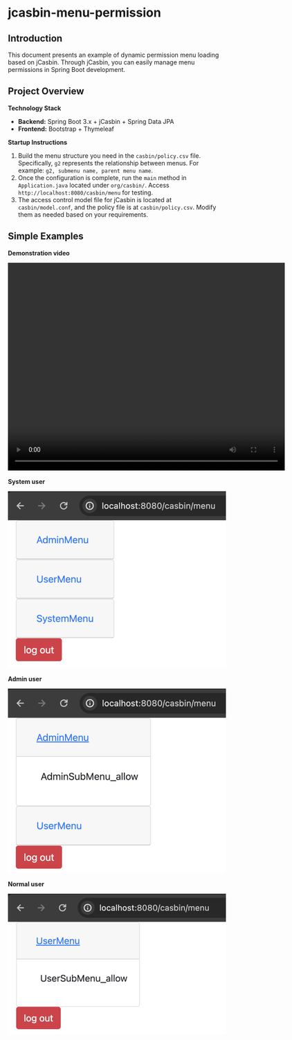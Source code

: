 # jcasbin-menu-permission

## Introduction
This document presents an example of dynamic permission menu loading based on jCasbin. Through jCasbin, you can easily manage menu permissions in Spring Boot development.

## Project Overview

**Technology Stack**

- **Backend:** Spring Boot 3.x + jCasbin + Spring Data JPA
- **Frontend:** Bootstrap + Thymeleaf

**Startup Instructions**

1. Build the menu structure you need in the `casbin/policy.csv` file. Specifically, `g2` represents the relationship between menus. For example: `g2, submenu name, parent menu name`.
2. Once the configuration is complete, run the `main` method in `Application.java` located under `org/casbin/`. Access `http://localhost:8080/casbin/menu` for testing. 
3. The access control model file for jCasbin is located at `casbin/model.conf`, and the policy file is at `casbin/policy.csv`. Modify them as needed based on your requirements.

## Simple Examples

**Demonstration video**

<video width="640" height="480" controls>
  <source src="examples/example.mp4" type="video/mp4">
</video>

**System user**

<img src="examples/system_example.png" alt="system_example" style="zoom:80%;" />

**Admin user**

<img src="examples/admin_example.png" alt="admin_example" style="zoom:80%;" />

**Normal user**

<img src="examples/user_example.png" alt="user_example" style="zoom:80%;" />